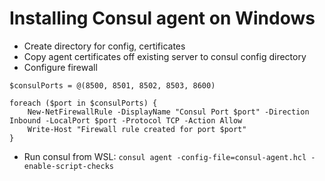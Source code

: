 # Installing Consul agent on Windows

- Create directory for config, certificates
- Copy agent certificates off existing server to consul config directory
- Configure firewall

```pwsh
$consulPorts = @(8500, 8501, 8502, 8503, 8600)

foreach ($port in $consulPorts) {
    New-NetFirewallRule -DisplayName "Consul Port $port" -Direction Inbound -LocalPort $port -Protocol TCP -Action Allow
    Write-Host "Firewall rule created for port $port"
}
```

- Run consul from WSL:
`consul agent -config-file=consul-agent.hcl -enable-script-checks`